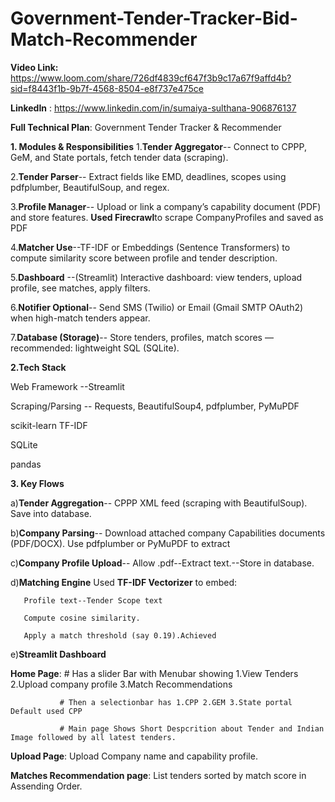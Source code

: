 # Government-Tender-Tracker-Bid-Match-Recommender

**Video Link:** https://www.loom.com/share/726df4839cf647f3b9c17a67f9affd4b?sid=f8443f1b-9b7f-4568-8504-e8f737e475ce

**LinkedIn** : https://www.linkedin.com/in/sumaiya-sulthana-906876137 

**Full Technical Plan**: Government Tender Tracker & Recommender

**1. Modules & Responsibilities**
1.**Tender Aggregator**--	Connect to CPPP, GeM, and State portals, fetch tender data (scraping).

2.**Tender Parser**--	Extract fields like EMD, deadlines, scopes using pdfplumber, BeautifulSoup, and regex.

3.**Profile Manager**--	Upload or link a company’s capability document (PDF) and store features.
     **Used Firecrawl**to scrape CompanyProfiles and saved as PDF
     
4.**Matcher	Use**--TF-IDF or Embeddings (Sentence Transformers) to compute similarity score between profile and tender description.

5.**Dashboard** --(Streamlit)	Interactive dashboard: view tenders, upload profile, see matches, apply filters.

6.**Notifier	Optional**-- Send SMS (Twilio) or Email (Gmail SMTP OAuth2) when high-match tenders appear.

7.**Database (Storage)**--	Store tenders, profiles, match scores — recommended: lightweight SQL (SQLite).

**2.Tech Stack**

Web Framework --Streamlit

Scraping/Parsing --	Requests, BeautifulSoup4, pdfplumber, PyMuPDF

scikit-learn TF-IDF

SQLite 

pandas

**3. Key Flows**

a)**Tender Aggregation**--
CPPP XML feed (scraping with BeautifulSoup). Save into database.

b)**Company Parsing**--
Download attached company Capabilities documents (PDF/DOCX).
Use pdfplumber or PyMuPDF to extract

c)**Company Profile Upload**--
Allow .pdf--Extract text.--Store in database.

d)**Matching Engine**
Used **TF-IDF Vectorizer** to embed:

       Profile text--Tender Scope text
       
       Compute cosine similarity.
       
       Apply a match threshold (say 0.19).Achieved

e)**Streamlit Dashboard**

**Home Page**: # Has a slider Bar with Menubar showing  1.View Tenders 2.Upload company profile 3.Match Recommendations

               # Then a selectionbar has 1.CPP 2.GEM 3.State portal   Default used CPP 
               
               # Main page Shows Short Despcrition about Tender and Indian Image followed by all latest tenders.

**Upload Page**: Upload Company name and capability profile.

**Matches Recommendation page**: List tenders sorted by match score in Assending Order.

